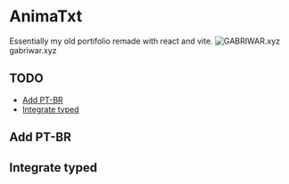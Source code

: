 # AnimaTxt
Essentially my old portifolio remade with react and vite.
![GABRIWAR.xyz](https://github.com/GabriWar/PortifolioVR/assets/72227489/5c7b8436-b070-4d1b-a243-d1f5e7a943de)
gabriwar.xyz



## TODO
- [Add PT-BR](#usage)
- [Integrate typed](#example)


## Add PT-BR

## Integrate typed
